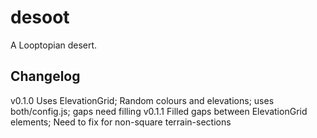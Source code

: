 desoot
======

A Looptopian desert.


Changelog
---------

v0.1.0 Uses ElevationGrid; Random colours and elevations; uses both/config.js; gaps need filling
v0.1.1 Filled gaps between ElevationGrid elements; Need to fix for non-square terrain-sections
